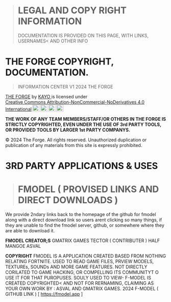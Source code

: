 > #  LEGAL AND COPY RIGHT INFORMATION 
> DOCUMENTATION IS PROVIDED ON THIS PAGE, WITH LINKS, USERNAMES< AND OTHER INFO



# THE FORGE COPYRIGHT, DOCUMENTATION.
> INFORMATION CENTER V1 2024 THE FORGE

<p xmlns:cc="http://creativecommons.org/ns#" xmlns:dct="http://purl.org/dc/terms/"><a property="dct:title" rel="cc:attributionURL" href="https://discord.gg/cpSG99f6QK">THE FORGE</a> by <a rel="cc:attributionURL dct:creator" property="cc:attributionName" href="https://discord.gg/cpSG99f6QK">KAYO </a> is licensed under <a href="https://creativecommons.org/licenses/by-nc-nd/4.0/?ref=chooser-v1" target="_blank" rel="license noopener noreferrer" style="display:inline-block;">Creative Commons Attribution-NonCommercial-NoDerivatives 4.0 International<img style="height:22px!important;margin-left:3px;vertical-align:text-bottom;" src="https://mirrors.creativecommons.org/presskit/icons/cc.svg?ref=chooser-v1" alt=""><img style="height:22px!important;margin-left:3px;vertical-align:text-bottom;" src="https://mirrors.creativecommons.org/presskit/icons/by.svg?ref=chooser-v1" alt=""><img style="height:22px!important;margin-left:3px;vertical-align:text-bottom;" src="https://mirrors.creativecommons.org/presskit/icons/nc.svg?ref=chooser-v1" alt=""><img style="height:22px!important;margin-left:3px;vertical-align:text-bottom;" src="https://mirrors.creativecommons.org/presskit/icons/nd.svg?ref=chooser-v1" alt=""></a></p>

**THE WORK OF ANY TEAM MEMBERS/STAFF/OR OTHERS IN THE FORGE IS STRICTLY COPYRIGHTED, EVEN UNDER THE USE OF 3rd PARTY TOOLS, OR PROVIDED TOOLS BY LARGER 1st PARTY COMPANYS.**

© 2024 The Forge. All rights reserved. Unauthorized duplication or publication of any materials from this site is expressly prohibited.



# 3RD PARTY APPLICATIONS & USES


> # FMODEL ( PROVISED LINKS AND DIRECT DOWNLOADS )
We provide 2ndary links back to the homepage of the github for fmodel along with a direct download link so users arent clicking so many things, if they are unable to find the fmodel server, github, or somewhere where they are able to download it.

**FMODEL CREATOR;S**
GMATRIX GAMES
TECTOR ( CONTRIBUTER )
HALF 
MANGOE
ASVAL


**COPYRIGHT**
FMODEL IS A APPLICATION CREATED BASED FROM NOTHING RELATING FORTNITE. USED TO READ GAME FILES, PRVIEW MODELS, TEXTUREs, SOUNDs AND MORE GAME FEATURES. NOT DIRECTLY CORILATED TO GAME HACKING, OR COMPELLING ITS COMMUNITYT O USE IT FOR THAT PUROPUSES. SOULY USED TO VIEW- F-MODEL IS CREATED COPYRIGHTED< AND NOT FOR RERNAMING, CLAIMING AS YOUR OWN WORK BY : ASVAL AND GMATRIX GAMES. 2024 F-MODEL ( GITHUB LINK ) [ https://fmodel.app ]


























